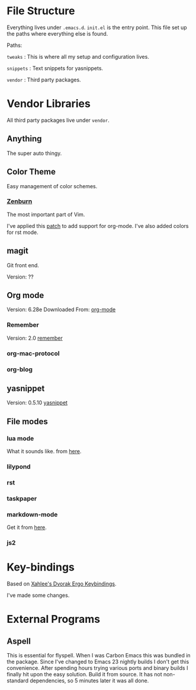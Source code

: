 # File Structure
Everything lives under `.emacs.d`. `init.el` is the entry point. This
file set up the paths where everything else is found.

Paths:

`tweaks`
:  This is where all my setup and configuration lives.

`snippets`
:  Text snippets for yasnippets.

`vendor`
:  Third party packages.


# Vendor Libraries
All third party packages live under `vendor`.

## Anything
The super auto thingy.

## Color Theme
Easy management of color schemes.

### [Zenburn](http://www.brockman.se/software/zenburn/)
The most important part of Vim.

I've applied this [patch](http://sysphere.org/~anrxc/local/scr/sources/color-theme-zenburn-orgmode.patch) to add support for org-mode. I've also added
colors for rst mode.

## magit 
Git front end.

Version: ??

## Org mode
Version: 6.28e
Downloaded From:
[org-mode](http://orgmode.org/index.html#sec-3)

### Remember
Version: 2.0
[remember](https://gna.org/p/remember-el)

### org-mac-protocol

### org-blog

## yasnippet
Version: 0.5.10
[yasnippet](http://code.google.com/p/yasnippet/)

## File modes

### lua mode
What it sounds like.
from [here](http://luaforge.net/projects/lua-mode/).

### lilypond

### rst

### taskpaper

### markdown-mode
Get it from [here](http://jblevins.org/projects/markdown-mode/).

### js2

# Key-bindings

Based on [Xahlee's Dvorak Ergo
Keybindings](http://xahlee.org/emacs/ergonomic_emacs_keybinding.html).

I've made some changes.

# External Programs
## Aspell
This is essential for flyspell. When I was Carbon Emacs this was
bundled in the package. Since I've changed to Emacs 23 nightly builds
I don't get this convenience. After spending hours trying various
ports and binary builds I finally hit upon the easy solution. Build it
from source. It has not non-standard dependencies, so 5 minutes later
it was all done.

